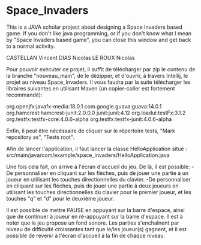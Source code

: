 # Space_Invaders
This is a JAVA scholar project about designing a Space Invaders based game. If you don't like java programming, or if you don't know what I mean by "Space Invaders based game", you can close this window and get back to a normal activity.

CASTELLAN Vincent
DIAS Nicolas
LE ROUX Nicolas

Pour pouvoir exécuter ce projet, il suffit de télécharger par zip le contenu de la branche "nouveau_main", de le dézipper, et d'ouvrir, à travers Intellij,
le projet au niveau Space_Invaders.
Il vous faudra par la suite télécharger les libraires suivantes en utilisant Maven (un copier-coller est fortement recommandé):

org.openjfx:javafx-media:18.0.1
com.google.guava:guava:14.0.1
org.hamcrest:hamcrest-junit:2.0.0.0
junit:junit:4.12
org.loadui:testFx:3.1.2
org.testfx:testfx-core:4.0.6-alpha
org.testfx:testfx-junit:4.0.6-alpha

Enfin, il peut être nécéssaire de cliquer sur le répertoire tests, "Mark repository as", "Tests root".

Afin de lancer l'application, il faut lancer la classe HelloApplication situé : src/main/java/com/example/space_invaders/HelloApplication.java

Une fois cela fait, on arrive à l'écran d'accueil du jeu.
De là, il est possible:
-De personnaliser en cliquant sur les flèches, puis de jouer une partie à un joueur en utilisant les touches directionnelles du clavier.
-De personnaliser en cliquant sur les flèches, puis de jouer une partie à deux joueurs en utilisant les touches directionnelles du clavier pour le premier joueur,
et les touches "q" et "d" pour le deuxième joueur.

Il est possible de mettre PAUSE en appuyant sur la barre d'espace, ainsi que de continuer à joueur en ré-appuyant sur la barre d'espace.
Il est à noter que le jeu propose un fond sonore.
Les parties s'enchaînent par niveau de difficulté croissantes tant que le/les joueur(s) gagnent, et il est possible de revenir à l'écran d'accueil à la fin de chaque niveau.
